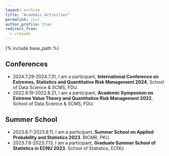 ```yaml
---
layout: archive
title: "Academic Activities"
permalink: /cv/
author_profile: true
redirect_from:
  - /resume
---
```


{% include base_path %}


## Conferences

- 2024.7.29-2024.7.31, I am a participant, **International Conference on Extremes, Statistics and Quantitative Risk Management 2024**, School of Data Science & SCMS, FDU.
- 2022.8.19-2022.8.21, I am a participant, **Academic Symposium on Extreme Value Theory and Quantitative Risk Management 2022**, School of Data Science & SCMS, FDU.

## Summer School

- 2023.8.7-2023.8.11, I am a participant, **Summer School on Applied Probability and Statistics 2023**. BICMR, PKU.
- 2023.7.6-2023.7.13, I am a participant, **Graduate Summer School of Statistics in ECNU 2023**. School of Statistics, ECNU.
